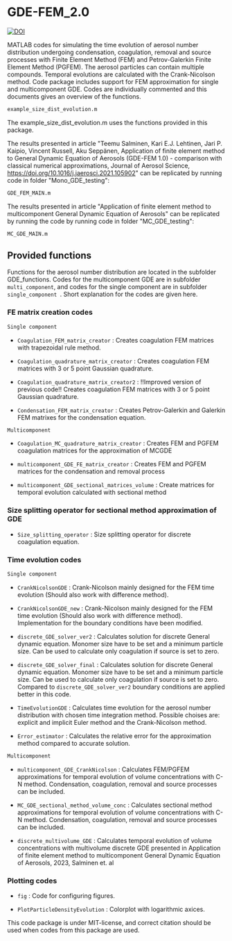 # GDE-FEM_2.0

<a href="https://doi.org/10.5281/zenodo.8092361"><img src="https://zenodo.org/badge/DOI/10.5281/zenodo.8092361.svg" alt="DOI"></a>

MATLAB codes for simulating the time evolution of aerosol number distribution undergoing condensation, coagulation, removal and source processes with Finite Element Method (FEM) and Petrov-Galerkin Finite Element Method (PGFEM).
The aerosol particles can contain multiple compounds. Temporal evolutions are calculated with the Crank-Nicolson method. Code package includes support for FEM approximation for single and multicomponent GDE. 
Codes are individually commented and this documents gives an overview of the functions.


```sh
example_size_dist_evolution.m
```
The example_size_dist_evolution.m uses the functions provided in this package.


The results presented in article "Teemu Salminen, Kari E.J. Lehtinen, Jari P. Kaipio, Vincent Russell, Aku Seppänen, Application of finite element method to General Dynamic Equation of Aerosols (GDE-FEM 1.0) - comparison with classical numerical approximations, 
Journal of Aerosol Science, https://doi.org/10.1016/j.jaerosci.2021.105902" can be replicated by running  code in folder "Mono_GDE_testing":

```sh
GDE_FEM_MAIN.m
```

The results presented in article "Application of finite element method to multicomponent General Dynamic Equation of Aerosols" can be replicated by running the code by running code in folder "MC_GDE_testing":
```sh
MC_GDE_MAIN.m
```

## Provided functions
Functions for the aerosol number distribution are located in the subfolder GDE_functions. Codes for the multicomponent GDE are in subfolder `multi_component`, and codes for the single component are in subfolder  `single_component `.
Short explanation for the codes are given here.

### FE matrix creation codes

```sh
Single component
```

- `Coagulation_FEM_matrix_creator` : Creates coagulation FEM matrices with trapezoidal rule method.

- `Coagulation_quadrature_matrix_creator` : Creates coagulation FEM matrices with 3 or 5 point Gaussian quadrature.

- `Coagulation_quadrature_matrix_creator2` : !!Improved version of previous code!! Creates coagulation FEM matrices with 3 or 5 point Gaussian quadrature.

- `Condensation_FEM_matrix_creator` : Creates Petrov-Galerkin and Galerkin FEM matrixes for the condensation equation.

```sh
Multicomponent
```

- `Coagulation_MC_quadrature_matrix_creator` : Creates FEM and PGFEM coagulation matrices for the approximation of MCGDE

- `multicomponent_GDE_FE_matrix_creator` : Creates FEM and PGFEM matrices for the condensation and removal process

- `multicomponent_GDE_sectional_matrices_volume` : Create matrices for temporal evolution calculated with sectional method

### Size splitting operator for sectional method approximation of GDE

- `Size_splitting_operator` : Size splitting operator for discrete coagulation equation.

### Time evolution codes 

```sh
Single component
```

- `CrankNicolsonGDE` : Crank-Nicolson mainly designed for the FEM time evolution (Should also work with difference method).

- `CrankNicolsonGDE_new` : Crank-Nicolson mainly designed for the FEM time evolution (Should also work with difference method). Implementation for the boundary conditions have been modified.  

- `discrete_GDE_solver_ver2` : Calculates solution for discrete General dynamic equation. Monomer size have to be set and a minimum particle size. 
			  	Can be used to calculate only coagulation if source is set to zero.

- `discrete_GDE_solver_final` : Calculates solution for discrete General dynamic equation. Monomer size have to be set and a minimum particle size. 
			  	Can be used to calculate only coagulation if source is set to zero. Compared to `discrete_GDE_solver_ver2` boundary conditions are applied better in this code. 

- `TimeEvolutionGDE` : Calculates time evolution for the aerosol number distribution with chosen time integration method. Possible choises are: explicit and implicit Euler method and the Crank-Nicolson method.

- `Error_estimator` : Calculates the relative error for the approximation method compared to accurate solution.

```sh
Multicomponent
```

- `multicomponent_GDE_CrankNicolson` : Calculates FEM/PGFEM approximations for temporal evolution of volume concentrations with C-N method. Condensation, coagulation, removal and source processes can be included.

- `MC_GDE_sectional_method_volume_conc` : Calculates sectional method approximations for temporal evolution of volume concentrations with C-N method. Condensation, coagulation, removal and source processes can be included.

- `discrete_multivolume_GDE` : Calculates temporal evolution of volume concentrations with multivolume discrete GDE presented in Application of finite element method to multicomponent General Dynamic Equation of Aerosols, 2023, Salminen et. al



### Plotting codes

- `fig` : Code for configuring figures.

- `PlotParticleDensityEvolution` : Colorplot with logarithmic axices.


This code package is under MIT-license, and correct citation should be used when codes from this package are used.
